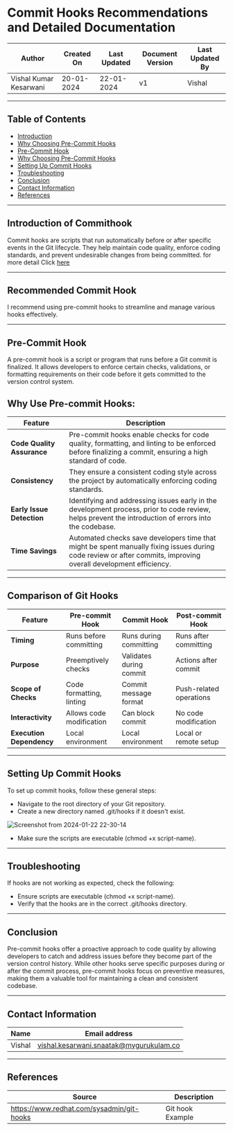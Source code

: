 # Commit Hooks Recommendations and Detailed Documentation

| Author                 | Created On | Last Updated | Document Version | Last Updated By |
| ---------------------- | ---------- | ------------ | ---------------- | --------------- |
| Vishal Kumar Kesarwani | 20-01-2024 | 22-01-2024   | v1               |  Vishal         |

***
## Table of Contents
+ [Introduction](#Introduction)
+ [Why Choosing Pre-Commit Hooks ](#Why-Choosing-Pre-Commit-Hooks )
+ [Pre-Commit Hook](Pre-Commit-Hook)
+ [Why Choosing Pre-Commit Hooks ](#Why-Choosing-Pre-Commit-Hooks )
+ [Setting Up Commit Hooks](#Setting-Up-Commit-Hooks)
+ [Troubleshooting](#Troubleshooting)
+ [Conclusion](#Conclusion)
+ [Contact Information](#Contact_Information)
+ [References](#References)  
***
## Introduction of Commithook

Commit hooks are scripts that run automatically before or after specific events in the Git lifecycle. They help maintain code quality, enforce coding standards, and prevent undesirable changes from being committed. for more detail Click [here](https://github.com/avengers-p7/Documentation/blob/main/VCS/Design/CommmitHooks%20Understanding.md)

***
## Recommended Commit Hook

I recommend using pre-commit hooks to streamline and manage various hooks effectively.

***

## Pre-Commit Hook

A pre-commit hook is a script or program that runs before a Git commit is finalized. It allows developers to enforce certain checks, validations, or formatting requirements on their code before it gets committed to the version control system.

## Why Use Pre-commit Hooks:

| **Feature** | **Description** |
|------------ | --------------- |
| **Code Quality Assurance**| Pre-commit hooks enable checks for code quality, formatting, and linting to be enforced before finalizing a commit, ensuring a high standard of code.|
| **Consistency** | They ensure a consistent coding style across the project by automatically enforcing coding standards. |
| **Early Issue Detection** | Identifying and addressing issues early in the development process, prior to code review, helps prevent the introduction of errors into the codebase. |
| **Time Savings** | Automated checks save developers time that might be spent manually fixing issues during code review or after commits, improving overall development efficiency. |

***

## Comparison of Git Hooks

| **Feature** | **Pre-commit Hook** | **Commit Hook** | **Post-commit Hook** |
| ----------- | ------------------- | ---------------- | ------------------- |
| **Timing**              | Runs before committing      | Runs during committing      | Runs after committing       |
| **Purpose**             | Preemptively checks         | Validates during commit     | Actions after commit        |
| **Scope of Checks**     | Code formatting, linting    | Commit message format       | Push-related operations     |
| **Interactivity**       | Allows code modification    | Can block commit            | No code modification        |
| **Execution Dependency**| Local environment           | Local environment           | Local or remote setup       |

***

## Setting Up Commit Hooks  

To set up commit hooks, follow these general steps:

* Navigate to the root directory of your Git repository.
* Create a new directory named .git/hooks if it doesn't exist.
  
 ![Screenshot from 2024-01-22 22-30-14](https://github.com/avengers-p7/Documentation/assets/156056413/0f5baf96-1072-4f05-b06d-86054e7a9c01)

* Make sure the scripts are executable (chmod +x script-name).

***

## Troubleshooting
If hooks are not working as expected, check the following:

* Ensure scripts are executable (chmod +x script-name).
* Verify that the hooks are in the correct .git/hooks directory.

***

## Conclusion
 
Pre-commit hooks offer a proactive approach to code quality by allowing developers to catch and address issues before they become part of the version control history. While other hooks serve specific purposes during or after the commit process, pre-commit hooks focus on preventive measures, making them a valuable tool for maintaining a clean and consistent codebase.

***

## Contact Information

| Name | Email address |
| ---- | ------------- |
| Vishal | vishal.kesarwani.snaatak@mygurukulam.co |

***

## References

| Source | Description |
| ------ | ----------- |
| https://www.redhat.com/sysadmin/git-hooks | Git hook Example |
